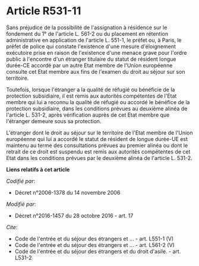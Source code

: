 # Article R531-11

Sans préjudice de la possibilité de l'assignation à résidence sur le fondement du 1° de l'article L. 561-2 ou du placement en
rétention administrative en application de l'article L. 551-1, le préfet ou, à Paris, le préfet de police qui constate
l'existence d'une mesure d'éloignement exécutoire prise en raison de l'existence d'une menace grave pour l'ordre public à
l'encontre d'un étranger titulaire du statut de résident longue durée-CE accordé par un autre Etat membre de l'Union
européenne consulte cet Etat membre aux fins de l'examen du droit au séjour sur son territoire. 

Toutefois, lorsque l'étranger a la qualité de réfugié ou bénéficie de la protection subsidiaire, il est remis aux autorités
compétentes de l'Etat membre qui lui a reconnu la qualité de réfugié ou accordé le bénéfice de la protection subsidiaire,
dans les conditions prévues au deuxième alinéa de l'article L. 531-2, après vérification auprès de cet Etat membre que
l'étranger demeure sous sa protection. 

L'étranger dont le droit au séjour sur le territoire de l'Etat membre de l'Union européenne qui lui a accordé le statut de
résident de longue durée-UE est maintenu au terme des consultations prévues au premier alinéa ou dont le retrait de ce droit
est suspendu est remis aux autorités compétentes de cet Etat dans les conditions prévues par le deuxième alinéa de l'article
L. 531-2.

**Liens relatifs à cet article**

_Codifié par_:

  - Décret n°2006-1378 du 14 novembre 2006

_Modifié par_:

  - Décret n°2016-1457 du 28 octobre 2016 - art. 17

_Cite_:

  - Code de l'entrée et du séjour des étrangers et ... - art. L551-1 (V)
  - Code de l'entrée et du séjour des étrangers et ... - art. L561-2 (V)
  - Code de l'entrée et du séjour des étrangers et du droit d'asile. - art. L531-2
